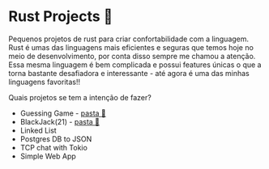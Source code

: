# Rust Projects 🦀

Pequenos projetos de rust para criar confortabilidade com a linguagem. Rust é umas das linguagens mais eficientes e seguras que temos hoje no meio de desenvolvimento, por conta disso sempre me chamou a atenção. Essa mesma linguagem é bem complicada e possui features únicas o que a torna bastante desafiadora e interessante - até agora é uma das minhas linguagens favoritas!!

Quais projetos se tem a intenção de fazer?

-   Guessing Game - [pasta 📂](/guessing_game)
-   BlackJack(21) - [pasta 📂](/blackjack_cardgame)
-   Linked List
-   Postgres DB to JSON
-   TCP chat with Tokio
-   Simple Web App
